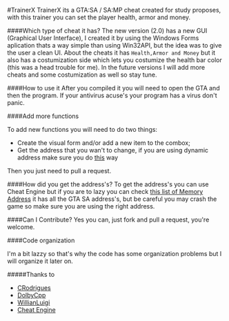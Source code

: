 #TrainerX
TrainerX its a GTA:SA / SA:MP cheat created for study proposes, with this trainer you can set the player health, armor and money.

####Which type of cheat it has?
The new version (2.0) has a new GUI (Graphical User Interface), I created it by using the Windows Forms aplication thats a way simple than using Win32API, but the idea was to give the user a clean UI.
About the cheats it has `Health,Armor and Money` but it also has a costumization side which lets you costumize the health bar color (this was a head trouble for me). In the future versions I will add more cheats and some costumization as well so stay tune.

####How to use it
After you compiled it you will need to open the GTA and then the program.
If your antivirus acuse's your program has a virus don't panic. 

####Add more functions

To add new functions you will need to do two things:
  - Create the visual form and/or add a new item to the combox;
  - Get the address that you wan't to change, if you are using dynamic address make sure you do [this](https://github.com/RebeloX/TrainerX/issues/7) way

Then you just need to pull a request.

####How did you get the address's?
To get the address's you can use Cheat Engine but if you are to lazy you can check [this list of Memory Address](http://www.gtamodding.com/?title=Memory_Addresses_(SA) ) it has all the GTA SA address's, but be careful you may crash the game so make sure you are using the right address.

####Can I Contribute?
Yes you can, just fork and pull a request, you're welcome.

####Code organization

I'm a bit lazzy so that's why the code has some organization problems but I will organize it later on.

#####Thanks to
* [CRodrigues](https://github.com/crodriguespt)
* [DolbyCpp](https://github.com/DolbyCpp)
* [WillianLuigi](https://github.com/WillianLuigi)
* [Cheat Engine](http://www.cheatengine.org/)

